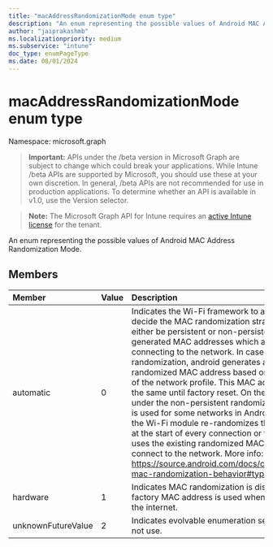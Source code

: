 ```yaml
---
title: "macAddressRandomizationMode enum type"
description: "An enum representing the possible values of Android MAC Address Randomization Mode."
author: "jaiprakashmb"
ms.localizationpriority: medium
ms.subservice: "intune"
doc_type: enumPageType
ms.date: 08/01/2024
---
```


# macAddressRandomizationMode enum type

Namespace: microsoft.graph

> **Important:** APIs under the /beta version in Microsoft Graph are subject to change which could break your applications. While Intune /beta APIs are supported by Microsoft, you should use these at your own discretion. In general, /beta APIs are not recommended for use in production applications. To determine whether an API is available in v1.0, use the Version selector.

> **Note:** The Microsoft Graph API for Intune requires an [active Intune license](https://go.microsoft.com/fwlink/?linkid=839381) for the tenant.

An enum representing the possible values of Android MAC Address Randomization Mode.

## Members
|Member|Value|Description|
|:---|:---|:---|
|automatic|0|Indicates the Wi-Fi framework to automatically decide the MAC randomization strategy. This can either be persistent or non-persistent randomly generated MAC addresses which are used while connecting to the network. In case of Persistent randomization, android generates a persistent randomized MAC address based on the parameters of the network profile. This MAC address remains the same until factory reset. On the other hand under the non-persistent randomization type, which is used for some networks in Android 12 or higher, the Wi-Fi module re-randomizes the MAC address at the start of every connection or the framework uses the existing randomized MAC address to connect to the network. More info: https://source.android.com/docs/core/connect/wifi-mac-randomization-behavior#types|
|hardware|1|Indicates MAC randomization is disabled and the factory MAC address is used when connecting to the internet.|
|unknownFutureValue|2|Indicates evolvable enumeration sentinel value. Do not use.|